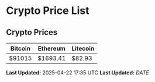 # Crypto Price List

## Crypto Prices
| Bitcoin | Ethereum | Litecoin |
| ------- | -------- | -------- |
| $91015 | $1693.41 | $82.93 |
**Last Updated:** 2025-04-22 17:35 UTC
**Last Updated:** $DATE$
